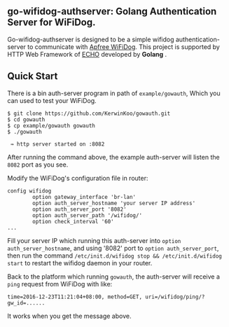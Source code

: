 ## go-wifidog-authserver: Golang Authentication Server for WiFiDog.

Go-wifidog-authserver is designed to be a simple wifidog authentication-server to communicate with [Apfree WiFiDog](https://github.com/liudf0716/apfree_wifidog). This project is supported by HTTP Web Framework of [ECHO](https://github.com/labstack/echo) developed by **Golang** .

## Quick Start

There is a bin auth-server program in path of `example/gowauth`, Which you can used to test your WiFiDog. 

```
$ git clone https://github.com/KerwinKoo/gowauth.git
$ cd gowauth 
$ cp example/gowauth gowauth
$ ./gowauth

 ⇛ http server started on :8082

```  

After running the command above, the example auth-server will listen the `8082` port as you see.

Modify the WiFiDog's configuration file in router:

```
config wifidog
        option gateway_interface 'br-lan'
        option auth_server_hostname 'your server IP address'
        option auth_server_port '8082'
        option auth_server_path '/wifidog/'
        option check_interval '60'
...

```

Fill your server IP which running this auth-server into `option auth_server_hostname`, and using '8082' port to `option auth_server_port`, then run the command `/etc/init.d/wifidog stop && /etc/init.d/wifidog start` to restart the wifidog daemon in your router.


Back to the platform which running `gowauth`, the auth-server will receive a `ping` request from WiFiDog with  like:

```
time=2016-12-23T11:21:04+08:00, method=GET, uri=/wifidog/ping/?gw_id=......
```

It works when you get the message above.

